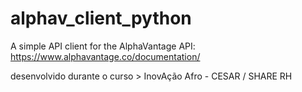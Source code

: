 # alphav_client_python
A simple API client for the AlphaVantage API: https://www.alphavantage.co/documentation/ 

desenvolvido durante o curso > InovAção Afro - CESAR / SHARE RH


